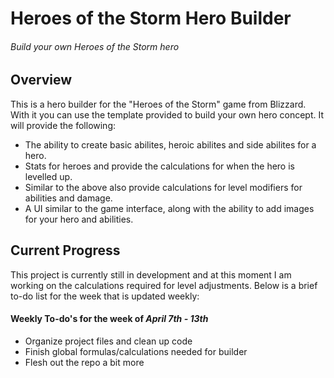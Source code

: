 # Heroes of the Storm Hero Builder
###### Build your own Heroes of the Storm hero

## Overview

This is a hero builder for the "Heroes of the Storm" game from Blizzard. With it you can use the template provided to build your own hero concept. It will provide the following:

* The ability to create basic abilites, heroic abilites and side abilites for a hero.
* Stats for heroes and provide the calculations for when the hero is levelled up.
* Similar to the above also provide calculations for level modifiers for abilities and damage.
* A UI similar to the game interface, along with the ability to add images for your hero and abilities.

## Current Progress

This project is currently still in development and at this moment I am working on the calculations required for level adjustments. Below is a brief to-do list for the week that is updated weekly:

#### Weekly To-do's for the week of *April 7th - 13th*

* Organize project files and clean up code
* Finish global formulas/calculations needed for builder
* Flesh out the repo a bit more
